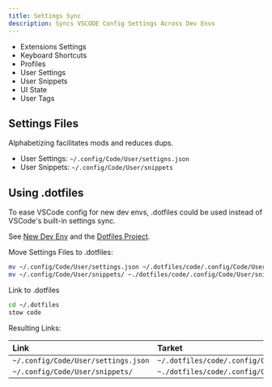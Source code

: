 ```yaml
---
title: Settings Sync
description: Syncs VSCODE Config Settings Across Dev Envs
---
```


  - Extensions Settings
  - Keyboard Shortcuts
  - Profiles
  - User Settings
  - User Snippets
  - UI State
  - User Tags

## Settings Files

Alphabetizing facilitates mods and reduces dups.  

  - User Settings: `~/.config/Code/User/settigns.json`
  - User Snippets: `~/.config/Code/User/snippets`

## Using .dotfiles

To ease VSCode config for new dev envs, .dotfiles could be used instead of VSCode's built-in settings sync.

See [New Dev Env](../../oses/linux/new-dev-env.md) and the [Dotfiles Project](../../../dev/projects/dotfiles/index.md).  

Move Settings Files to .dotfiles:

```bash
mv ~/.config/Code/User/settings.json ~/.dotfiles/code/.config/Code/User/settings.json
mv ~/.config/Code/User/snippets/ ~./dotfiles/code/.config/Code/User/snippets
```

Link to .dotfiles

```bash
cd ~/.dotfiles
stow code
```

Resulting Links:

| Link | Tarket |
| :--- | :----- |
| `~/.config/Code/User/settings.json` | `~/.dotfiles/code/.config/Code/User/settings.json` |
| `~/.config/Code/User/snippets/`     | `~./dotfiles/code/.config/Code/User/snippets/`      |
